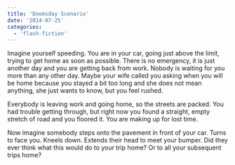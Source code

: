 ```yaml
---
title: 'Doomsday Scenario'
date: '2014-07-25'
categories:
  - 'flash-fiction'
---
```


Imagine yourself speeding. You are in your car, going just above the limit,
trying to get home as soon as possible. There is no emergency, it is just
another day and you are getting back from work. Nobody is waiting for you more
than any other day. Maybe your wife called you asking when you will be home
because you stayed a bit too long and she does not mean anything, she just wants
to know, but you feel rushed.

Everybody is leaving work and going home, so the streets are packed. You had
trouble getting through, but right now you found a straight, empty stretch of
road and you floored it. You are making up for lost time.

Now imagine somebody steps onto the pavement in front of your car. Turns to face
you. Kneels down. Extends their head to meet your bumper. Did they ever think
what this would do to your trip home? Or to all your subsequent trips home?
